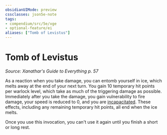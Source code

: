 ```yaml
---
obsidianUIMode: preview
cssclasses: json5e-note
tags:
- compendium/src/5e/xge
- optional-feature/ei
aliases: ["Tomb of Levistus"]
---
```

# Tomb of Levistus
*Source: Xanathar's Guide to Everything p. 57* 

As a reaction when you take damage, you can entomb yourself in ice, which melts away at the end of your next turn. You gain 10 temporary hit points per warlock level, which take as much of the triggering damage as possible. Immediately after you take the damage, you gain vulnerability to fire damage, your speed is reduced to 0, and you are [incapacitated](../../Rules%20&%20Options/5e%20Rules/conditions.md##incapacitated). These effects, including any remaining temporary hit points, all end when the ice melts.

Once you use this invocation, you can't use it again until you finish a short or long rest.